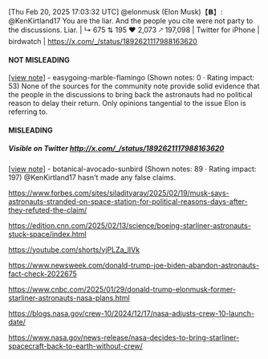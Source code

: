 [Thu Feb 20, 2025 17:03:32 UTC] @elonmusk (Elon Musk)【𝗕】: @KenKirtland17 You are the liar.  And the people you cite were not party to the discussions.  Liar. | ↳ 675 ⇅ 195 ♥ 2,073 🡕 197,098 | Twitter for iPhone | birdwatch | https://x.com/_/status/1892621117988163620

#### NOT MISLEADING

[[view note]](https://x.com/i/birdwatch/n/1892692628174426162) - easygoing-marble-flamingo (Shown notes: 0 · Rating impact: 53)
None of the sources for the community note provide solid evidence that the people in the discussions to bring back the astronauts had no political reason to delay their return. Only opinions tangential to the issue Elon is referring to. 

#### MISLEADING
##### Visible on Twitter http://x.com/_/status/1892621117988163620
[[view note]](https://x.com/i/birdwatch/n/1892671931201290611) - botanical-avocado-sunbird (Shown notes: 89 · Rating impact: 197)
@KenKirtland17 hasn't made any false claims.

https://www.forbes.com/sites/siladityaray/2025/02/19/musk-says-astronauts-stranded-on-space-station-for-political-reasons-days-after-they-refuted-the-claim/

https://edition.cnn.com/2025/02/13/science/boeing-starliner-astronauts-stuck-space/index.html

https://youtube.com/shorts/vjPLZa_lIVk

https://www.newsweek.com/donald-trump-joe-biden-abandon-astronauts-fact-check-2022675

https://www.cnbc.com/2025/01/29/donald-trump-elonmusk-former-starliner-astronauts-nasa-plans.html

https://blogs.nasa.gov/crew-10/2024/12/17/nasa-adjusts-crew-10-launch-date/

https://www.nasa.gov/news-release/nasa-decides-to-bring-starliner-spacecraft-back-to-earth-without-crew/
